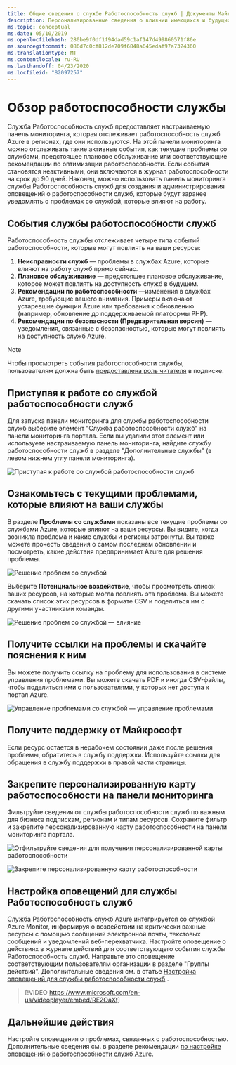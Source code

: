 ```yaml
---
title: Общие сведения о службе Работоспособность служб | Документы Майкрософт
description: Персонализированные сведения о влиянии имеющихся и будущих проблем в службах Azure и событий обслуживания на приложения Azure.
ms.topic: conceptual
ms.date: 05/10/2019
ms.openlocfilehash: 280be9f0df1f94dad59c1af147d499860571f86e
ms.sourcegitcommit: 086d7c0cf812de709f6848a645edaf97a7324360
ms.translationtype: MT
ms.contentlocale: ru-RU
ms.lasthandoff: 04/23/2020
ms.locfileid: "82097257"
---
```

# <a name="service-health-overview"></a>Обзор работоспособности службы

Служба Работоспособность служб предоставляет настраиваемую панель мониторинга, которая отслеживает работоспособность служб Azure в регионах, где они используются. На этой панели мониторинга можно отслеживать такие активные события, как текущие проблемы со службами, предстоящее плановое обслуживание или соответствующие рекомендации по оптимизации работоспособности. Если события становятся неактивными, они включаются в журнал работоспособности на срок до 90 дней. Наконец, можно использовать панель мониторинга службы Работоспособность служб для создания и администрирования оповещений о работоспособности служб, которые будут заранее уведомлять о проблемах со службой, которые влияют на работу.

## <a name="service-health-events"></a>События службы работоспособности служб

Работоспособность службы отслеживает четыре типа событий работоспособности, которые могут повлиять на ваши ресурсы:

1. **Неисправности служб** — проблемы в службах Azure, которые влияют на работу служб прямо сейчас. 
2. **Плановое обслуживание** — предстоящее плановое обслуживание, которое может повлиять на доступность служб в будущем.  
3. **Рекомендации по работоспособности** —изменения в службах Azure, требующие вашего внимания. Примеры включают устаревшие функции Azure или требования к обновлению (например, обновление до поддерживаемой платформы PHP).
4. **Рекомендации по безопасности (Предварительная версия)** — уведомления, связанные с безопасностью, которые могут повлиять на доступность служб Azure.

> [!NOTE]
> Чтобы просмотреть события работоспособности службы, пользователям должна быть [предоставлена роль читателя](../role-based-access-control/role-assignments-portal.md) в подписке.

## <a name="get-started-with-service-health"></a>Приступая к работе со службой работоспособности служб

Для запуска панели мониторинга для службы работоспособности служб выберите элемент "Служба работоспособности служб" на панели мониторинга портала. Если вы удалили этот элемент или используете настраиваемую панель мониторинга, найдите службу работоспособности служб в разделе "Дополнительные службы" (в левом нижнем углу панели мониторинга).

![Приступая к работе со службой работоспособности служб](./media/service-health-overview/azure-service-health-overview-1.png)

## <a name="see-current-issues-which-impact-your-services"></a>Ознакомьтесь с текущими проблемами, которые влияют на ваши службы

В разделе **Проблемы со службами** показаны все текущие проблемы со службами Azure, которые влияют на ваши ресурсы. Вы видите, когда возникла проблема и какие службы и регионы затронуты. Вы также можете прочесть сведения о самом последнем обновлении и посмотреть, какие действия предпринимает Azure для решения проблемы. 

![Решение проблем со службой](./media/service-health-overview/azure-service-health-overview-2.png)

Выберите **Потенциальное воздействие**, чтобы просмотреть список ваших ресурсов, на которые могла повлиять эта проблема. Вы можете скачать список этих ресурсов в формате CSV и поделиться им с другими участниками команды.

![Решение проблем со службой — влияние](./media/service-health-overview/azure-service-health-overview-4.png)

## <a name="get-links-and-downloadable-explanations"></a>Получите ссылки на проблемы и скачайте пояснения к ним 

Вы можете получить ссылку на проблему для использования в системе управления проблемами. Вы можете скачать PDF и иногда CSV-файлы, чтобы поделиться ими с пользователями, у которых нет доступа к портал Azure.   

![Управление проблемами со службой — управление проблемами](./media/service-health-overview/azure-service-health-overview-3.png)

## <a name="get-support-from-microsoft"></a>Получите поддержку от Майкрософт

Если ресурс остается в нерабочем состоянии даже после решения проблемы, обратитесь в службу поддержки.  Используйте ссылки для обращения в службу поддержки в правой части страницы.  

## <a name="pin-a-personalized-health-map-to-your-dashboard"></a>Закрепите персонализированную карту работоспособности на панели мониторинга

Фильтруйте сведения от службы работоспособности служб по важным для бизнеса подпискам, регионам и типам ресурсов. Сохраните фильтр и закрепите персонализированную карту работоспособности на панели мониторинга портала. 

![Отфильтруйте сведения для получения персонализированной карты работоспособности](./media/service-health-overview/azure-service-health-overview-6a.png)

![Закрепите персонализированную карту работоспособности](./media/service-health-overview/azure-service-health-overview-6b.png)

## <a name="configure-service-health-alerts"></a>Настройка оповещений для службы Работоспособность служб

Служба Работоспособность служб Azure интегрируется со службой Azure Monitor, информируя о воздействии на критически важные ресурсы с помощью сообщений электронной почты, текстовых сообщений и уведомлений веб-перехватчика. Настройте оповещение о действиях в журнале действий для соответствующего события службы Работоспособность служб. Направьте это оповещение соответствующим пользователям организации в разделе "Группы действий". Дополнительные сведения см. в статье [Настройка оповещений для службы работоспособности служб](../azure-monitor/platform/alerts-activity-log-service-notifications.md) .

>[!VIDEO https://www.microsoft.com/en-us/videoplayer/embed/RE2OaXt]

## <a name="next-steps"></a>Дальнейшие действия

Настройте оповещения о проблемах, связанных с работоспособностью. Дополнительные сведения см. в разделе рекомендации [по настройке оповещений о работоспособности служб Azure](https://www.youtube.com/watch?v=k5d5ca8K6tc&list=PLLasX02E8BPBBSqygdRvlTnHfp1POwE8K&index=6&t=0s). 
